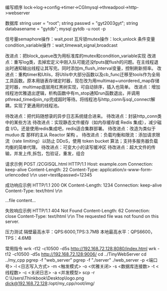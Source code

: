 编写顺序
lock->log->config->timer->CGImysql->threadpool->http->webserver

数据库
string user = "root";
string passwd = "gyt2003gyt";
string databasename = "gytdb";
 mysql gytdb -u root -p

信号量semaphore操作：wait,post
互斥锁mutex操作：lock,unlock
条件变量condition_variable操作：wait,timewait,signal,broadcast

改进点：把block_queue改为用标准库的mutex和condition_variable实现
改进点：重写log类，去掉宏定义中刚入队可能还没fputs就flush的问题。在主线程退出时通知输出线程让其写完。同时添加m_flush_interval变量，控制刷新频率。
改进点：重构timer和Utils，将Utils中大部分函数以及cb_func迁移至tools作为全局工具函数。原本用链表存储定时器，现在改为用multimap+unordered_map存储定时器，multimap底层用红黑树实现，可自动排序，插入也简单。
改进点：增加线程池优雅退出逻辑，析构函数中有m_stop通知run函数退出，并调用pthread_timedjoin_np完成超时等待。将线程池与http_conn与sql_connect解耦，实现了更通用的线程池。

待改进点：把代码随想录的异步日志系统缝合进来。
待改进点：封装http_conn类中的某些方法
待改进点：实现静态文件缓存（如内存缓存或 Redis 集成），减少磁盘 I/O。还是使用redis集成吧，redis适合集群部署。
待改进点：改造为类似于 muduo 库 那样的主从 Reactor 架构 。
待改进点：负载均衡和限流：添加请求限流（rate limiting）以防止 DDoS，使用 token bucket 算法；支持多服务器负载均衡的简单代理。
待改进点：可变大小的读写缓冲区
待改进点：超大文件的传输，并发上传,拆包，包验证，重发，组合

请求示例
POST /2CGISQL.html HTTP/1.1
Host: example.com
Connection: keep-alive
Content-Length: 22
Content-Type: application/x-www-form-urlencoded
\r\n
user=test&passwd=12345

成功响应示例
HTTP/1.1 200 OK
Content-Length: 1234
Connection: keep-alive
Content-Type: text/html
\r\n
<html><body>...file content...</body></html>

失败响应示例
HTTP/1.1 404 Not Found
Content-Length: 62
Connection: close
Content-Type: text/html
\r\n
The requested file was not found on this server.

压力测试
隔壁最高水平：QPS:6000,TPS:3.7MB
本地最高水平：QPS6600，TPS：4.6MB

常用指令
wrk -t12 -c10500 -d5s http://192.168.72.128:8080/index.html
wrk -t12 -c10500 -d5s http://192.168.72.128:9006/
cd ../TinyWebServer
cd ../my_cpp
pgrep -f "web_server"
pgrep -f "./server"
./web_server -p <端口号> -l <日志写入方式> -m <触发模式> -o <优雅关闭> -s <数据库连接数> -t <线程数> -c <关闭日志> -a <并发模型>
scp -r C:\\Users\\Thinkbook\\Desktop\\logo.png dick@192.168.72.128:/opt/my_cpp/root/img/ 



